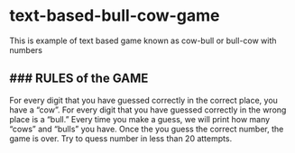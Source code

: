 # text-based-bull-cow-game
This is example of  text based game  known as cow-bull or bull-cow  with numbers

## ### RULES of the GAME ###
For every digit that you have guessed correctly in the correct place, you have a “cow”.
For every digit that you have  guessed correctly in the wrong place is a “bull.”
Every time you make a guess, we will print how many “cows” and “bulls” you have.
Once the you guess the correct number, the game is over.
Try to quess number in less than 20 attempts.

